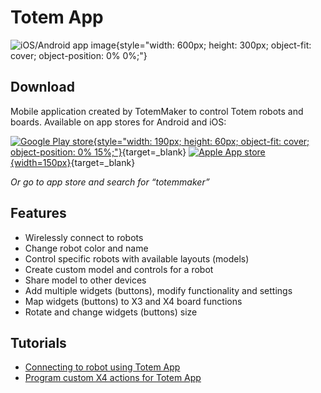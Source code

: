 # Totem App

![iOS/Android app image](https://totemmaker.net/wp-content/uploads/2021/11/app_connect_0.jpg){style="width: 600px; height: 300px; object-fit: cover; object-position: 0% 0%;"}

## Download

Mobile application created by TotemMaker to control Totem robots and boards. Available on app stores for Android and iOS:  

[![Google Play store](https://totemmaker.net/wp-content/uploads/2018/08/google-play-badge-400x155.png){style="width: 190px; height: 60px; object-fit: cover; object-position: 0% 15%;"}](https://play.google.com/store/apps/details?id=lt.aldrea.karolis.totemandroid){target=_blank} [![Apple App store](https://totemmaker.net/wp-content/uploads/2018/11/download-on-app-store-PNG-400x134.png){width=150px}](https://itunes.apple.com/us/app/totemmaker/id1440494243?ls=1&mt=8){target=_blank}  

_Or go to app store and search for “totemmaker”_  

## Features

* Wirelessly connect to robots
* Change robot color and name
* Control specific robots with available layouts (models)
* Create custom model and controls for a robot
* Share model to other devices
* Add multiple widgets (buttons), modify functionality and settings
* Map widgets (buttons) to X3 and X4 board functions
* Rotate and change widgets (buttons) size

## Tutorials

* [Connecting to robot using Totem App](control-robot)  
* [Program custom X4 actions for Totem App](custom-function)  
